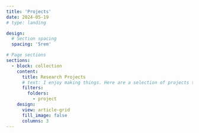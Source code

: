 ```yaml
---
title: 'Projects'
date: 2024-05-19
# type: landing

design:
  # Section spacing
  spacing: '5rem'

# Page sections
sections:
  - block: collection
    content:
      title: Research Projects
      # text: I enjoy making things. Here are a selection of projects that I have worked on over the years.
      filters:
        folders:
          - project
    design:
      view: article-grid
      fill_image: false
      columns: 3
---
```

